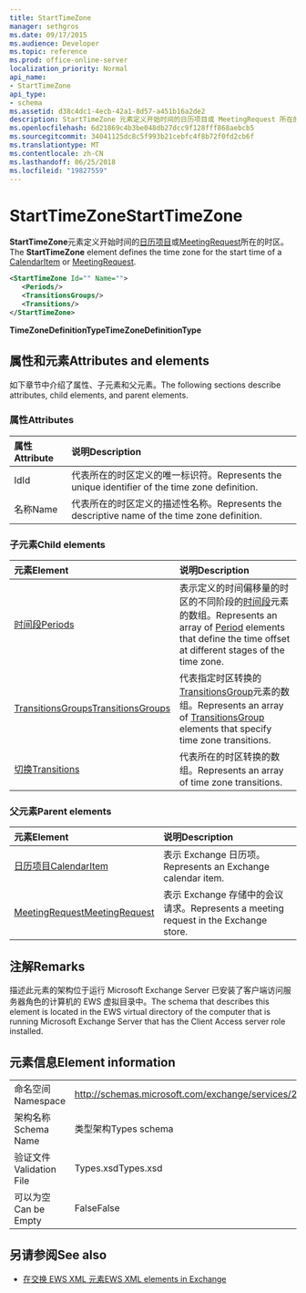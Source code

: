 ```yaml
---
title: StartTimeZone
manager: sethgros
ms.date: 09/17/2015
ms.audience: Developer
ms.topic: reference
ms.prod: office-online-server
localization_priority: Normal
api_name:
- StartTimeZone
api_type:
- schema
ms.assetid: d38c4dc1-4ecb-42a1-8d57-a451b16a2de2
description: StartTimeZone 元素定义开始时间的日历项目或 MeetingRequest 所在的时区。
ms.openlocfilehash: 6d21869c4b3be048db27dcc9f128fff868aebcb5
ms.sourcegitcommit: 34041125dc8c5f993b21cebfc4f8b72f0fd2cb6f
ms.translationtype: MT
ms.contentlocale: zh-CN
ms.lasthandoff: 06/25/2018
ms.locfileid: "19827559"
---
```

# <a name="starttimezone"></a><span data-ttu-id="1e216-103">StartTimeZone</span><span class="sxs-lookup"><span data-stu-id="1e216-103">StartTimeZone</span></span>

<span data-ttu-id="1e216-104">**StartTimeZone**元素定义开始时间的[日历项目](calendaritem.md)或[MeetingRequest](meetingrequest.md)所在的时区。</span><span class="sxs-lookup"><span data-stu-id="1e216-104">The **StartTimeZone** element defines the time zone for the start time of a [CalendarItem](calendaritem.md) or [MeetingRequest](meetingrequest.md).</span></span>
  
```xml
<StartTimeZone Id="" Name="">
   <Periods/>
   <TransitionsGroups/>
   <Transitions/>
</StartTimeZone>
```

<span data-ttu-id="1e216-105">**TimeZoneDefinitionType**</span><span class="sxs-lookup"><span data-stu-id="1e216-105">**TimeZoneDefinitionType**</span></span>

## <a name="attributes-and-elements"></a><span data-ttu-id="1e216-106">属性和元素</span><span class="sxs-lookup"><span data-stu-id="1e216-106">Attributes and elements</span></span>

<span data-ttu-id="1e216-107">如下章节中介绍了属性、子元素和父元素。</span><span class="sxs-lookup"><span data-stu-id="1e216-107">The following sections describe attributes, child elements, and parent elements.</span></span>
  
### <a name="attributes"></a><span data-ttu-id="1e216-108">属性</span><span class="sxs-lookup"><span data-stu-id="1e216-108">Attributes</span></span>

|<span data-ttu-id="1e216-109">**属性**</span><span class="sxs-lookup"><span data-stu-id="1e216-109">**Attribute**</span></span>|<span data-ttu-id="1e216-110">**说明**</span><span class="sxs-lookup"><span data-stu-id="1e216-110">**Description**</span></span>|
|:-----|:-----|
|<span data-ttu-id="1e216-111">Id</span><span class="sxs-lookup"><span data-stu-id="1e216-111">Id</span></span>  <br/> |<span data-ttu-id="1e216-112">代表所在的时区定义的唯一标识符。</span><span class="sxs-lookup"><span data-stu-id="1e216-112">Represents the unique identifier of the time zone definition.</span></span>  <br/> |
|<span data-ttu-id="1e216-113">名称</span><span class="sxs-lookup"><span data-stu-id="1e216-113">Name</span></span>  <br/> |<span data-ttu-id="1e216-114">代表所在的时区定义的描述性名称。</span><span class="sxs-lookup"><span data-stu-id="1e216-114">Represents the descriptive name of the time zone definition.</span></span>  <br/> |
   
### <a name="child-elements"></a><span data-ttu-id="1e216-115">子元素</span><span class="sxs-lookup"><span data-stu-id="1e216-115">Child elements</span></span>

|<span data-ttu-id="1e216-116">**元素**</span><span class="sxs-lookup"><span data-stu-id="1e216-116">**Element**</span></span>|<span data-ttu-id="1e216-117">**说明**</span><span class="sxs-lookup"><span data-stu-id="1e216-117">**Description**</span></span>|
|:-----|:-----|
|[<span data-ttu-id="1e216-118">时间段</span><span class="sxs-lookup"><span data-stu-id="1e216-118">Periods</span></span>](periods.md) <br/> |<span data-ttu-id="1e216-119">表示定义的时间偏移量的时区的不同阶段的[时间段](period.md)元素的数组。</span><span class="sxs-lookup"><span data-stu-id="1e216-119">Represents an array of [Period](period.md) elements that define the time offset at different stages of the time zone.</span></span>  <br/> |
|[<span data-ttu-id="1e216-120">TransitionsGroups</span><span class="sxs-lookup"><span data-stu-id="1e216-120">TransitionsGroups</span></span>](transitionsgroups.md) <br/> |<span data-ttu-id="1e216-121">代表指定时区转换的[TransitionsGroup](transitionsgroup.md)元素的数组。</span><span class="sxs-lookup"><span data-stu-id="1e216-121">Represents an array of [TransitionsGroup](transitionsgroup.md) elements that specify time zone transitions.</span></span>  <br/> |
|[<span data-ttu-id="1e216-122">切换</span><span class="sxs-lookup"><span data-stu-id="1e216-122">Transitions</span></span>](transitions.md) <br/> |<span data-ttu-id="1e216-123">代表所在的时区转换的数组。</span><span class="sxs-lookup"><span data-stu-id="1e216-123">Represents an array of time zone transitions.</span></span>  <br/> |
   
### <a name="parent-elements"></a><span data-ttu-id="1e216-124">父元素</span><span class="sxs-lookup"><span data-stu-id="1e216-124">Parent elements</span></span>

|<span data-ttu-id="1e216-125">**元素**</span><span class="sxs-lookup"><span data-stu-id="1e216-125">**Element**</span></span>|<span data-ttu-id="1e216-126">**说明**</span><span class="sxs-lookup"><span data-stu-id="1e216-126">**Description**</span></span>|
|:-----|:-----|
|[<span data-ttu-id="1e216-127">日历项目</span><span class="sxs-lookup"><span data-stu-id="1e216-127">CalendarItem</span></span>](calendaritem.md) <br/> |<span data-ttu-id="1e216-128">表示 Exchange 日历项。</span><span class="sxs-lookup"><span data-stu-id="1e216-128">Represents an Exchange calendar item.</span></span>  <br/> |
|[<span data-ttu-id="1e216-129">MeetingRequest</span><span class="sxs-lookup"><span data-stu-id="1e216-129">MeetingRequest</span></span>](meetingrequest.md) <br/> |<span data-ttu-id="1e216-130">表示 Exchange 存储中的会议请求。</span><span class="sxs-lookup"><span data-stu-id="1e216-130">Represents a meeting request in the Exchange store.</span></span>  <br/> |
   
## <a name="remarks"></a><span data-ttu-id="1e216-131">注解</span><span class="sxs-lookup"><span data-stu-id="1e216-131">Remarks</span></span>

<span data-ttu-id="1e216-132">描述此元素的架构位于运行 Microsoft Exchange Server 已安装了客户端访问服务器角色的计算机的 EWS 虚拟目录中。</span><span class="sxs-lookup"><span data-stu-id="1e216-132">The schema that describes this element is located in the EWS virtual directory of the computer that is running Microsoft Exchange Server that has the Client Access server role installed.</span></span>
  
## <a name="element-information"></a><span data-ttu-id="1e216-133">元素信息</span><span class="sxs-lookup"><span data-stu-id="1e216-133">Element information</span></span>

|||
|:-----|:-----|
|<span data-ttu-id="1e216-134">命名空间</span><span class="sxs-lookup"><span data-stu-id="1e216-134">Namespace</span></span>  <br/> |http://schemas.microsoft.com/exchange/services/2006/types  <br/> |
|<span data-ttu-id="1e216-135">架构名称</span><span class="sxs-lookup"><span data-stu-id="1e216-135">Schema Name</span></span>  <br/> |<span data-ttu-id="1e216-136">类型架构</span><span class="sxs-lookup"><span data-stu-id="1e216-136">Types schema</span></span>  <br/> |
|<span data-ttu-id="1e216-137">验证文件</span><span class="sxs-lookup"><span data-stu-id="1e216-137">Validation File</span></span>  <br/> |<span data-ttu-id="1e216-138">Types.xsd</span><span class="sxs-lookup"><span data-stu-id="1e216-138">Types.xsd</span></span>  <br/> |
|<span data-ttu-id="1e216-139">可以为空</span><span class="sxs-lookup"><span data-stu-id="1e216-139">Can be Empty</span></span>  <br/> |<span data-ttu-id="1e216-140">False</span><span class="sxs-lookup"><span data-stu-id="1e216-140">False</span></span>  <br/> |
   
## <a name="see-also"></a><span data-ttu-id="1e216-141">另请参阅</span><span class="sxs-lookup"><span data-stu-id="1e216-141">See also</span></span>

- [<span data-ttu-id="1e216-142">在交换 EWS XML 元素</span><span class="sxs-lookup"><span data-stu-id="1e216-142">EWS XML elements in Exchange</span></span>](ews-xml-elements-in-exchange.md)

